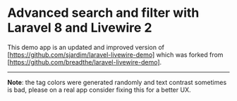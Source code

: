 # Advanced search and filter with Laravel 8 and Livewire 2

This demo app is an updated and improved version of [https://github.com/sjardim/laravel-livewire-demo] which was forked from [https://github.com/breadthe/laravel-livewire-demo].

---
**Note**: the tag colors were generated randomly and text contrast sometimes is bad, please on a real app consider fixing this for a better UX.